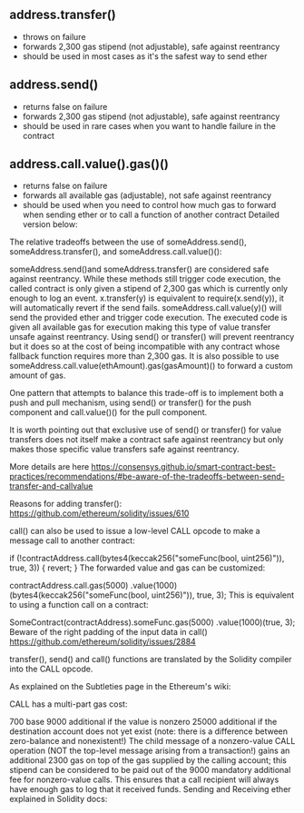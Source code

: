 ## address.transfer()

- throws on failure
- forwards 2,300 gas stipend (not adjustable), safe against reentrancy
- should be used in most cases as it's the safest way to send ether

## address.send()

- returns false on failure
- forwards 2,300 gas stipend (not adjustable), safe against reentrancy
- should be used in rare cases when you want to handle failure in the contract

## address.call.value().gas()()

- returns false on failure
- forwards all available gas (adjustable), not safe against reentrancy
- should be used when you need to control how much gas to forward when sending ether or to call a function of another contract
Detailed version below:

The relative tradeoffs between the use of someAddress.send(), someAddress.transfer(), and someAddress.call.value()():

someAddress.send()and someAddress.transfer() are considered safe against reentrancy. While these methods still trigger code execution, the called contract is only given a stipend of 2,300 gas which is currently only enough to log an event.
x.transfer(y) is equivalent to require(x.send(y)), it will automatically revert if the send fails.
someAddress.call.value(y)() will send the provided ether and trigger code execution. The executed code is given all available gas for execution making this type of value transfer unsafe against reentrancy.
Using send() or transfer() will prevent reentrancy but it does so at the cost of being incompatible with any contract whose fallback function requires more than 2,300 gas. It is also possible to use someAddress.call.value(ethAmount).gas(gasAmount)() to forward a custom amount of gas.

One pattern that attempts to balance this trade-off is to implement both a push and pull mechanism, using send() or transfer() for the push component and call.value()() for the pull component.

It is worth pointing out that exclusive use of send() or transfer() for value transfers does not itself make a contract safe against reentrancy but only makes those specific value transfers safe against reentrancy.

More details are here https://consensys.github.io/smart-contract-best-practices/recommendations/#be-aware-of-the-tradeoffs-between-send-transfer-and-callvalue

Reasons for adding transfer(): https://github.com/ethereum/solidity/issues/610

call() can also be used to issue a low-level CALL opcode to make a message call to another contract:

if (!contractAddress.call(bytes4(keccak256("someFunc(bool, uint256)")), true, 3)) {
    revert;
}
The forwarded value and gas can be customized:

contractAddress.call.gas(5000)
    .value(1000)(bytes4(keccak256("someFunc(bool, uint256)")), true, 3);
This is equivalent to using a function call on a contract:

SomeContract(contractAddress).someFunc.gas(5000)
    .value(1000)(true, 3);
Beware of the right padding of the input data in call() https://github.com/ethereum/solidity/issues/2884

transfer(), send() and call() functions are translated by the Solidity compiler into the CALL opcode.

As explained on the Subtleties page in the Ethereum's wiki:

CALL has a multi-part gas cost:

700 base
9000 additional if the value is nonzero
25000 additional if the destination account does not yet exist (note: there is a difference between zero-balance and nonexistent!)
The child message of a nonzero-value CALL operation (NOT the top-level message arising from a transaction!) gains an additional 2300 gas on top of the gas supplied by the calling account; this stipend can be considered to be paid out of the 9000 mandatory additional fee for nonzero-value calls. This ensures that a call recipient will always have enough gas to log that it received funds.
Sending and Receiving ether explained in Solidity docs:
